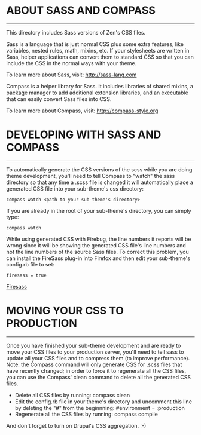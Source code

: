 # ABOUT SASS AND COMPASS # 
**********************************************************************

This directory includes Sass versions of Zen's CSS files.

Sass is a language that is just normal CSS plus some extra features, like
variables, nested rules, math, mixins, etc. If your stylesheets are written in
Sass, helper applications can convert them to standard CSS so that you can
include the CSS in the normal ways with your theme.

To learn more about Sass, visit: http://sass-lang.com

Compass is a helper library for Sass. It includes libraries of shared mixins, a
package manager to add additional extension libraries, and an executable that
can easily convert Sass files into CSS.

To learn more about Compass, visit: http://compass-style.org


# DEVELOPING WITH SASS AND COMPASS #
**********************************************************************

To automatically generate the CSS versions of the scss while you are doing theme
development, you'll need to tell Compass to "watch" the sass directory so that
any time a .scss file is changed it will automatically place a generated CSS
file into your sub-theme's css directory:

    compass watch <path to your sub-theme's directory>

If you are already in the root of your sub-theme's directory, you can simply type:

    compass watch

While using generated CSS with Firebug, the line numbers it reports will be
wrong since it will be showing the generated CSS file's line numbers and not the
line numbers of the source Sass files. To correct this problem, you can install
the FireSass plug-in into Firefox and then edit your sub-theme's config.rb file
to set:

    firesass = true
  
[Firesass](https://addons.mozilla.org/en-US/firefox/addon/firesass-for-firebug/)


# MOVING YOUR CSS TO PRODUCTION #
**********************************************************************

Once you have finished your sub-theme development and are ready to move your CSS
files to your production server, you'll need to tell sass to update all your CSS
files and to compress them (to improve performance). Note: the Compass command
will only generate CSS for .scss files that have recently changed; in order to
force it to regenerate all the CSS files, you can use the Compass' clean command
to delete all the generated CSS files.

+ Delete all CSS files by running: compass clean
+ Edit the config.rb file in your theme's directory and uncomment this line by
  deleting the "#" from the beginnning:
    #environment = :production
+ Regenerate all the CSS files by running: compass compile

And don't forget to turn on Drupal's CSS aggregation. :-)
